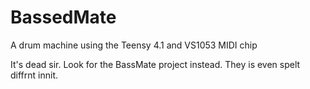 # BassedMate
A drum machine using the Teensy 4.1 and VS1053 MIDI chip

It's dead sir. Look for the BassMate project instead. They is even spelt diffrnt innit.
